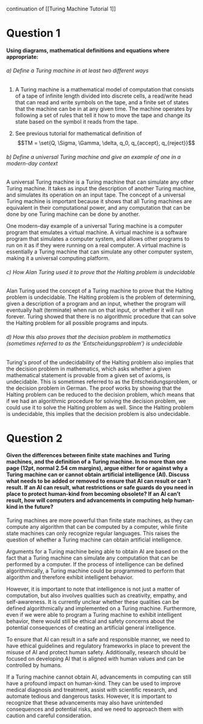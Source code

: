continuation of [[Turing Machine Tutorial 1]]
# Question 1
#### Using diagrams, mathematical definitions and equations where appropriate:  
###### a) Define a Turing machine in at least two different ways

1. A Turing machine is a mathematical model of computation that consists of a tape of infinite length divided into discrete cells, a read/write head that can read and write symbols on the tape, and a finite set of states that the machine can be in at any given time. The machine operates by following a set of rules that tell it how to move the tape and change its state based on the symbol it reads from the tape.

2. See previous tutorial for mathematical definition of
$$TM = \set{Q, \Sigma, \Gamma, \delta, q_0, q_{accept}, q_{reject}}$$

###### b) Define a universal Turing machine and give an example of one in a modern-day context

A universal Turing machine is a Turing machine that can simulate any other Turing machine. It takes as input the description of another Turing machine, and simulates its operation on an input tape. The concept of a universal Turing machine is important because it shows that all Turing machines are equivalent in their computational power, and any computation that can be done by one Turing machine can be done by another.

One modern-day example of a universal Turing machine is a computer program that emulates a virtual machine. A virtual machine is a software program that simulates a computer system, and allows other programs to run on it as if they were running on a real computer. A virtual machine is essentially a Turing machine that can simulate any other computer system, making it a universal computing platform.

###### c) How Alan Turing used it to prove that the Halting problem is undecidable

Alan Turing used the concept of a Turing machine to prove that the Halting problem is undecidable. The Halting problem is the problem of determining, given a description of a program and an input, whether the program will eventually halt (terminate) when run on that input, or whether it will run forever. Turing showed that there is no algorithmic procedure that can solve the Halting problem for all possible programs and inputs.

###### d) How this also proves that the decision problem in mathematics (sometimes referred to as the ‘Entscheidungsproblem’) is undecidable

Turing's proof of the undecidability of the Halting problem also implies that the decision problem in mathematics, which asks whether a given mathematical statement is provable from a given set of axioms, is undecidable. This is sometimes referred to as the Entscheidungsproblem, or the decision problem in German. The proof works by showing that the Halting problem can be reduced to the decision problem, which means that if we had an algorithmic procedure for solving the decision problem, we could use it to solve the Halting problem as well. Since the Halting problem is undecidable, this implies that the decision problem is also undecidable.

# Question 2
#### Given the differences between finite state machines and Turing machines, and the definition of a Turing machine. In no more than one page (12pt, normal 2.54 cm margins), argue either for or against why a Turing machine can or cannot obtain artificial intelligence (AI). Discuss what needs to be added or removed to ensure that AI can result or can’t result. If an AI can result, what restrictions or safe guards do you need in place to protect human-kind from becoming obsolete? If an AI can’t result, how will computers and advancements in computing help human-kind in the future?

Turing machines are more powerful than finite state machines, as they can compute any algorithm that can be computed by a computer, while finite state machines can only recognize regular languages. This raises the question of whether a Turing machine can obtain artificial intelligence.

Arguments for a Turing machine being able to obtain AI are based on the fact that a Turing machine can simulate any computation that can be performed by a computer. If the process of intelligence can be defined algorithmically, a Turing machine could be programmed to perform that algorithm and therefore exhibit intelligent behavior.

However, it is important to note that intelligence is not just a matter of computation, but also involves qualities such as creativity, empathy, and self-awareness. It is currently unclear whether these qualities can be defined algorithmically and implemented on a Turing machine. Furthermore, even if we were able to program a Turing machine to exhibit intelligent behavior, there would still be ethical and safety concerns about the potential consequences of creating an artificial general intelligence.

To ensure that AI can result in a safe and responsible manner, we need to have ethical guidelines and regulatory frameworks in place to prevent the misuse of AI and protect human safety. Additionally, research should be focused on developing AI that is aligned with human values and can be controlled by humans.

If a Turing machine cannot obtain AI, advancements in computing can still have a profound impact on human-kind. They can be used to improve medical diagnosis and treatment, assist with scientific research, and automate tedious and dangerous tasks. However, it is important to recognize that these advancements may also have unintended consequences and potential risks, and we need to approach them with caution and careful consideration.